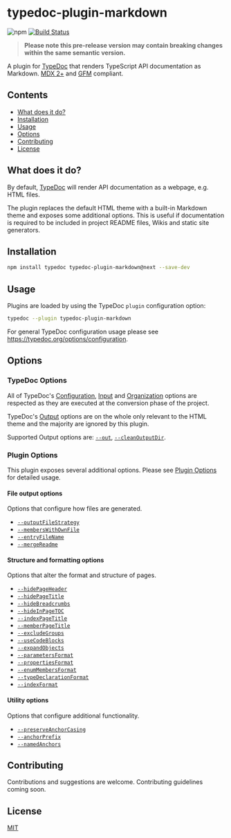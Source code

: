 # typedoc-plugin-markdown

![npm](https://img.shields.io/npm/v/typedoc-plugin-markdown%2Fnext?\&logo=npm) [![Build Status](https://github.com/tgreyuk/typedoc-plugin-markdown/actions/workflows/ci.yml/badge.svg?branch=master)](https://github.com/tgreyuk/typedoc-plugin-markdown/actions/workflows/ci.yml)

> **Please note this pre-release version may contain breaking changes within the same semantic version.**

A plugin for [TypeDoc](https://typedoc.org) that renders TypeScript API documentation as Markdown. [MDX 2+](https://mdxjs.com/) and [GFM](https://github.github.com/gfm/) compliant.

## Contents

* [What does it do?](#what-does-it-do)
* [Installation](#installation)
* [Usage](#usage)
* [Options](#options)
* [Contributing](#contributing)
* [License](#license)

## What does it do?

By default, [TypeDoc](https://typedoc.org) will render API documentation as a webpage, e.g. HTML files.

The plugin replaces the default HTML theme with a built-in Markdown theme and exposes some additional options. This is useful if documentation is required to be included in project README files, Wikis and static site generators.

## Installation

```bash
npm install typedoc typedoc-plugin-markdown@next --save-dev
```

## Usage

Plugins are loaded by using the TypeDoc `plugin` configuration option:

```bash
typedoc --plugin typedoc-plugin-markdown
```

For general TypeDoc configuration usage please see <https://typedoc.org/options/configuration>.

## Options

### TypeDoc Options

All of TypeDoc's [Configuration](https://typedoc.org/options/configuration/), [Input](https://typedoc.org/options/input/) and [Organization](https://typedoc.org/options/organization/) options are respected as they are executed at the conversion phase of the project.

TypeDoc's [Output](https://typedoc.org/options/output/) options are on the whole only relevant to the HTML theme and the majority are ignored by this plugin.

Supported Output options are: [`--out`](https://typedoc.org/options/output/#out), [`--cleanOutputDir`](https://typedoc.org/options/output/#cleanoutputdir).

### Plugin Options

This plugin exposes several additional options. Please see [Plugin Options](./docs/plugin-options.md) for detailed usage.

#### File output options

Options that configure how files are generated.

* [`--outputFileStrategy`](./docs/plugin-options.md#--outputfilestrategy)
* [`--membersWithOwnFile`](./docs/plugin-options.md#--memberswithownfile)
* [`--entryFileName`](./docs/plugin-options.md#--entryfilename)
* [`--mergeReadme`](./docs/plugin-options.md#--mergereadme)

#### Structure and formatting options

Options that alter the format and structure of pages.

* [`--hidePageHeader`](./docs/plugin-options.md#--hidepageheader)
* [`--hidePageTitle`](./docs/plugin-options.md#--hidepagetitle)
* [`--hideBreadcrumbs`](./docs/plugin-options.md#--hidebreadcrumbs)
* [`--hideInPageTOC`](./docs/plugin-options.md#--hideinpagetoc)
* [`--indexPageTitle`](./docs/plugin-options.md#--indexpagetitle)
* [`--memberPageTitle`](./docs/plugin-options.md#--memberpagetitle)
* [`--excludeGroups`](./docs/plugin-options.md#--excludegroups)
* [`--useCodeBlocks`](./docs/plugin-options.md#--usecodeblocks)
* [`--expandObjects`](./docs/plugin-options.md#--expandobjects)
* [`--parametersFormat`](./docs/plugin-options.md#--parametersformat)
* [`--propertiesFormat`](./docs/plugin-options.md#--propertiesformat)
* [`--enumMembersFormat`](./docs/plugin-options.md#--enummembersformat)
* [`--typeDeclarationFormat`](./docs/plugin-options.md#--typedeclarationformat)
* [`--indexFormat`](./docs/plugin-options.md#--indexformat)

#### Utility options

Options that configure additional functionality.

* [`--preserveAnchorCasing`](./docs/plugin-options.md#--preserveanchorcasing)
* [`--anchorPrefix`](./docs/plugin-options.md#--anchorprefix)
* [`--namedAnchors`](./docs/plugin-options.md#--namedanchors)

## Contributing

Contributions and suggestions are welcome. Contributing guidelines coming soon.

## License

[MIT](https://github.com/tgreyuk/typedoc-plugin-markdown/blob/master/LICENSE)
